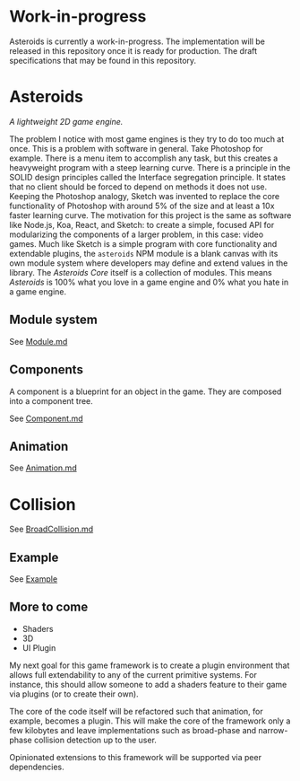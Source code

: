 # Work-in-progress
Asteroids is currently a work-in-progress. The implementation will be released in this repository
once it is ready for production. The draft specifications that may be found in this repository.

# Asteroids
_A lightweight 2D game engine._

The problem I notice with most game engines is they try to do too much at once. This is a
problem with software in general. Take Photoshop for example. There is a menu item to accomplish
any task, but this creates a heavyweight program with a steep learning curve. There is a
principle in the SOLID design principles called the Interface segregation principle. It states
that no client should be forced to depend on methods it does not use. Keeping the Photoshop
analogy, Sketch was invented to replace the core functionality of Photoshop with around 5% of the
size and at least a 10x faster learning curve. The motivation for this project is the same
as software like Node.js, Koa, React, and Sketch: to create a simple, focused API for
modularizing the components of a larger problem, in this case: video games. Much like Sketch is
a simple program with core functionality and extendable plugins, the `asteroids` NPM module is
a blank canvas with its own module system where developers may define and extend values in
the library. The _Asteroids Core_ itself is a collection of modules. This means _Asteroids_ is
100% what you love in a game engine and 0% what you hate in a game engine. 

<!-- TODO Working Gif -->

## Module system

See [Module.md](https://github.com/krabbypattified/asteroids/blob/master/Module.md)

## Components

A component is a blueprint for an object in the game. They are composed into a component tree.

See [Component.md](https://github.com/krabbypattified/asteroids/blob/master/Component.md)

## Animation

See [Animation.md](https://github.com/krabbypattified/asteroids/blob/master/Animation.md)

# Collision

See [BroadCollision.md](https://github.com/krabbypattified/asteroids/blob/master/BroadCollision.md)

## Example

See [Example](https://github.com/krabbypattified/asteroids/tree/master/Example)

## More to come

- Shaders
- 3D
- UI Plugin

My next goal for this game framework is to create a plugin environment that allows full
extendability to any of the current primitive systems. For instance, this should allow
someone to add a shaders feature to their game via plugins (or to create their own).

The core of the code itself will be refactored such that animation, for example, becomes
a plugin. This will make the core of the framework only a few kilobytes and leave
implementations such as broad-phase and narrow-phase collision detection up to the user.

Opinionated extensions to this framework will be supported via peer dependencies.
